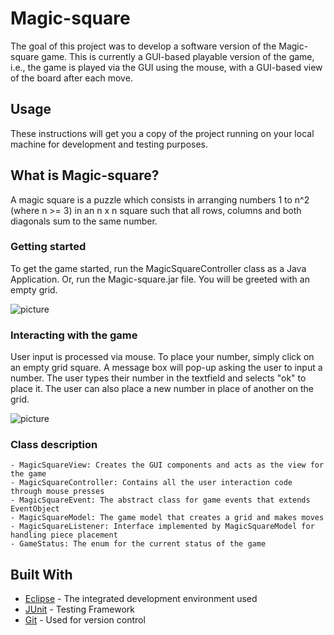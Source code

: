 # Magic-square
The goal of this project was to develop a software version of the Magic-square game. This is currently a GUI-based playable version of the game, i.e., the game is played via the GUI using the mouse, with a GUI-based view of the board after each move. 

## Usage
These instructions will get you a copy of the project running on your local machine for development and testing purposes.

## What is Magic-square?
A magic square is a puzzle which consists in arranging numbers 1 to n^2 (where n >= 3) in
an n x n square such that all rows, columns and both diagonals sum to the same number.

### Getting started
To get the game started, run the MagicSquareController class as a Java Application. Or, run the Magic-square.jar file. You will be greeted with an empty grid.

![picture](Images/InitialBoard.jpg)

### Interacting with the game

User input is processed via mouse. To place your number, simply click on an empty grid square. A message box will pop-up asking the user to input a number. The user types their number in the textfield and selects "ok" to place it. The user can also place a new number in place of another on the grid.

![picture](Images/SampleMoves.jpg)

### Class description

```
- MagicSquareView: Creates the GUI components and acts as the view for the game
- MagicSquareController: Contains all the user interaction code through mouse presses
- MagicSquareEvent: The abstract class for game events that extends EventObject
- MagicSquareModel: The game model that creates a grid and makes moves
- MagicSquareListener: Interface implemented by MagicSquareModel for handling piece placement
- GameStatus: The enum for the current status of the game
```

## Built With

* [Eclipse](https://www.eclipse.org/downloads/) - The integrated development environment used
* [JUnit](https://junit.org/junit5/) - Testing Framework
* [Git](https://git-scm.com/) - Used for version control
